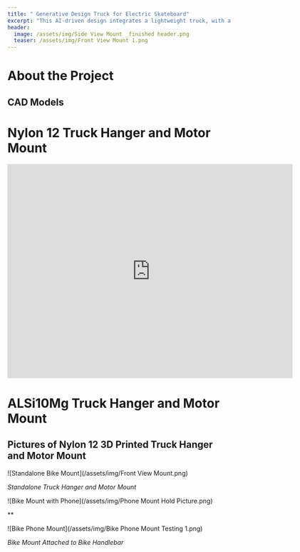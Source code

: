 ```yaml
---
title: " Generative Design Truck for Electric Skateboard"
excerpt: "This AI-driven design integrates a lightweight truck, with a motor mount for an electric skateboard motor. "
header:
  image: /assets/img/Side View Mount _finished header.png
  teaser: /assets/img/Front View Mount 1.png 
---
```

# About the Project


## CAD Models

# Nylon 12 Truck Hanger and Motor Mount

<iframe src="https://vanderbilt643.autodesk360.com/shares/public/SH512d4QTec90decfa6e650066993f9208e8?mode=embed" width="640" height="480" allowfullscreen="true" webkitallowfullscreen="true" mozallowfullscreen="true"  frameborder="0"></iframe>

# ALSi10Mg Truck Hanger and Motor Mount

## Pictures of Nylon 12 3D Printed Truck Hanger and Motor Mount

![Standalone Bike Mount](/assets/img/Front View Mount.png)

*Standalone Truck Hanger and Motor Mount*

![Bike Mount with Phone](/assets/img/Phone Mount Hold Picture.png)

**

![Bike Phone Mount](/assets/img/Bike Phone Mount Testing 1.png)

*Bike Mount Attached to Bike Handlebar*
